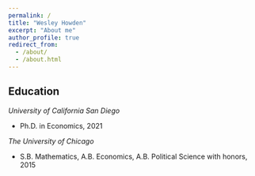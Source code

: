 ```yaml
---
permalink: /
title: "Wesley Howden"
excerpt: "About me"
author_profile: true
redirect_from:
  - /about/
  - /about.html
---
```


## Education 

*University of California San Diego*
- Ph.D. in Economics, 2021

*The University of Chicago*
- S.B. Mathematics, A.B. Economics, A.B. Political Science with honors, 2015
